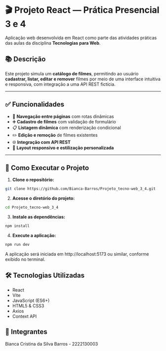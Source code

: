 # 🎬 Projeto React — Prática Presencial 3 e 4

Aplicação web desenvolvida em React como parte das atividades práticas das aulas da disciplina **Tecnologias para Web**.

## 📚 Descrição

Este projeto simula um **catálogo de filmes**, permitindo ao usuário **cadastrar, listar, editar e remover** filmes por meio de uma interface intuitiva e responsiva, com integração a uma API REST fictícia.

---

## ✅ Funcionalidades

- 🔁 **Navegação entre páginas** com rotas dinâmicas  
- ➕ **Cadastro de filmes** com validação de formulário  
- 📋 **Listagem dinâmica** com renderização condicional  
- ✏️ **Edição e remoção** de filmes existentes  
- 🌐 **Integração com API REST**  
- 📱 **Layout responsivo e estilização personalizada**

---

## 🚀 Como Executar o Projeto

1. **Clone o repositório:**

```bash
git clone https://github.com/Bianca-Barros/Projeto_tecno-web_3_4.git
```

2. **Acesse o diretório do projeto:**

```bash
cd Projeto_tecno-web_3_4
```

3. **Instale as dependências:**

```bash
npm install
```

4. **Execute a aplicação:**

```bash
npm run dev
```

A aplicação será iniciada em http://localhost:5173 ou similar, conforme exibido no terminal.

## 🛠️ Tecnologias Utilizadas

- React
- Vite
- JavaScript (ES6+)
- HTML5 & CSS3
- Axios
- Context API

## 👥 Integrantes

Bianca Cristina da Silva Barros - 2222130003
